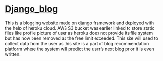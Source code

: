 # [Django_blog](https://django-fba.herokuapp.com/)
This is a blogging website made on django framework and deployed with the help of heroku cloud. AWS
S3 bucket was earlier linked to store static files like profile picture of user as heroku does not provide its file
system but has now been removed as the free limit exceeded.
This site will used to collect data from the user as this site is a part of blog recommendation platform where
the system will predict the user’s next blog prior it is even written.
